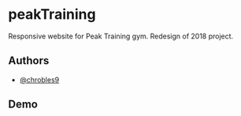 # peakTraining

Responsive website for Peak Training gym.
Redesign of 2018 project.

## Authors

- [@chrobles9](https://www.github.com/chrobles9)


## Demo

